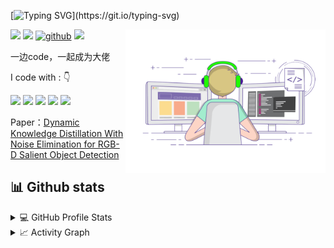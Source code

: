[![Typing SVG](https://readme-typing-svg.herokuapp.com?lines=Hi+everyone!+I+am+Muzhi%2C+Welcome!!!)](https://git.io/typing-svg)
<div align="left">


<img align="right" alt="GIF" src="https://github.com/Muzhi1920/Muzhi1920/blob/main/coding.gif" width="320" height="230" />
 
[![](	https://img.shields.io/badge/Blogger-FF5722?style=for-the-badge&logo=blogger&logoColor=white)](https://11010101.xyz)
[![](https://img.shields.io/badge/Zhihu-005989?style=for-the-badge&logo=About.me&logoColor=white)](https://www.zhihu.com/column/c_1432753427968999424)
[![github](https://img.shields.io/badge/Muzhi1920-12100E.svg?style=for-the-badge&logo=github&logoColor=white)](https://github.com/Muzhi1920/)
![](https://komarev.com/ghpvc/?username=Muzhi1920&label=PROFILE+VIEWS&style=for-the-badge&color=brightgreen)

 
</div>  
<p align="justify"> 
 一边code，一起成为大佬
</p>

<p align="left">
I code with :  👇

<img src="https://img.shields.io/badge/Python-3776AB?style=for-the-badge&logo=python&logoColor=white"/>  <img src="https://img.shields.io/badge/TensorFlow-FF6F00?style=for-the-badge&logo=tensorflow&logoColor=white"/> <img src="https://img.shields.io/badge/Scala-DC322F?style=for-the-badge&logo=scala&logoColor=white"/> <img src="https://img.shields.io/badge/Spark-FF5C83?style=for-the-badge&logo=Spark AR&logoColor=white"/> <img src="https://img.shields.io/badge/C%2B%2B-00599C?style=for-the-badge&logo=c%2B%2B&logoColor=white"/>
</p>


Paper：[Dynamic Knowledge Distillation With Noise Elimination for RGB-D Salient Object Detection](https://arxiv.org/abs/2106.09517)

## 📊 Github stats

<details> 
  <summary>💻 GitHub Profile Stats</summary>
  <br/>
    <a href="https://github.com/anuraghazra/github-readme-stats"><img alt="Muzhi's Github Stats" src="https://github-readme-stats.vercel.app/api/?username=Muzhi1920&show_icons=true&count_private=true&theme=default&hide_border=true&bg_color=fff&title_color=00E676&icon_color=00E676" height="192px"/></a>
  <a href="https://github.com/anuraghazra/github-readme-stats"><img alt="MUzhi's Top Languages" src="https://github-readme-stats.vercel.app/api/top-langs/?username=Muzhi1920&langs_count=8&layout=compact&theme=default&hide_border=true&bg_color=fff&title_color=000&icon_color=000&hide=Jupyter%20Notebook" height="192px"/></a>
  <br/>
</details>

<details>
  <summary>📈 Activity Graph</summary>
  <br/>
<a href="https://github.com/ashutosh00710/github-readme-activity-graph"><img alt="Muzhi's Activity Graph" src="https://activity-graph.herokuapp.com/graph/?username=Muzhi1920&bg_color=fff&color=000&line=00E676&point=000&hide_border=true" /></a>
</details>
